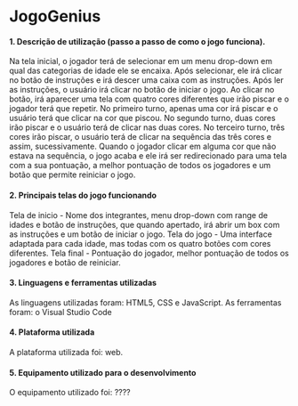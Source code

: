 # JogoGenius

#### 1. Descrição de utilização (passo a passo de como o jogo funciona).

Na tela inicial, o jogador terá de selecionar em um menu drop-down em qual das categorias de idade ele se encaixa.
Após selecionar, ele irá clicar no botão de instruções e irá descer uma caixa com as instruções.
Após ler as instruções, o usuário irá clicar no botão de iniciar o jogo.
Ao clicar no botão, irá aparecer uma tela com quatro cores diferentes que irão piscar e o jogador terá que repetir.
No primeiro turno, apenas uma cor irá piscar e o usuário terá que clicar na cor que piscou.
No segundo turno, duas cores irão piscar e o usuário terá de clicar nas duas cores.
No terceiro turno, três cores irão piscar, o usuário terá de clicar na sequência das três cores e assim, sucessivamente.
Quando o jogador clicar em alguma cor que não estava na sequência, o jogo acaba e ele irá ser redirecionado para uma
tela com a sua pontuação, a melhor pontuação de todos os jogadores e um botão que permite reiniciar o jogo.

#### 2. Principais telas do jogo funcionando

Tela de inicio - Nome dos integrantes, menu drop-down com range de idades e botão de instruções, que quando apertado, irá abrir um box com as instruções e um botão de iniciar o jogo.
Tela do jogo - Uma interface adaptada para cada idade, mas todas com os quatro botões com cores diferentes.
Tela final - Pontuação do jogador, melhor pontuação de todos os jogadores e botão de reiniciar.

#### 3. Linguagens e ferramentas utilizadas

As linguagens utilizadas foram: HTML5, CSS e JavaScript.
As ferramentas foram: o Visual Studio Code

#### 4. Plataforma utilizada

A plataforma utilizada foi: web.


#### 5. Equipamento utilizado para o desenvolvimento

O equipamento utilizado foi: ????
